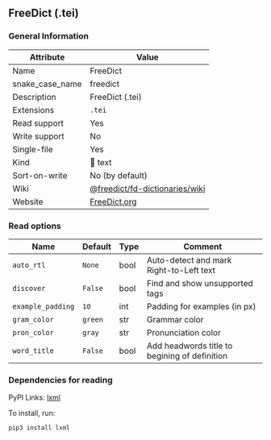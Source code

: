
## FreeDict (.tei) ##

### General Information ###
Attribute | Value
--------- | -------
Name | FreeDict
snake_case_name | freedict
Description | FreeDict (.tei)
Extensions | `.tei`
Read support | Yes
Write support | No
Single-file | Yes
Kind | 📝 text
Sort-on-write | No (by default)
Wiki | [@freedict/fd-dictionaries/wiki](https://github.com/freedict/fd-dictionaries/wiki)
Website | [FreeDict.org](https://freedict.org/)


### Read options ###
Name | Default | Type | Comment
---- | ------- | ---- | -------
`auto_rtl` | `None` | bool | Auto-detect and mark Right-to-Left text
`discover` | `False` | bool | Find and show unsupported tags
`example_padding` | `10` | int | Padding for examples (in px)
`gram_color` | `green` | str | Grammar color
`pron_color` | `gray` | str | Pronunciation color
`word_title` | `False` | bool | Add headwords title to begining of definition


### Dependencies for reading ###
PyPI Links: [lxml](https://pypi.org/project/lxml)

To install, run:

    pip3 install lxml



